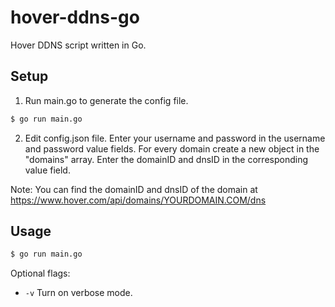 # hover-ddns-go
Hover DDNS script written in Go.

## Setup
1. Run main.go to generate the config file.
```bash
$ go run main.go
```

2. Edit config.json file. Enter your username and password in the username and password value fields. For every domain create a new object in the "domains" array. Enter the domainID and dnsID in the corresponding value field.

Note: You can find the domainID and dnsID of the domain at https://www.hover.com/api/domains/YOURDOMAIN.COM/dns
## Usage
```bash
$ go run main.go
```
Optional flags:
* ```-v``` Turn on verbose mode.
